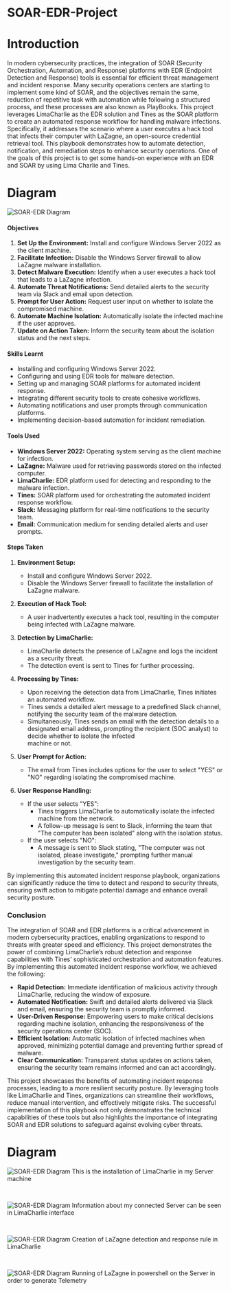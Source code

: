 # SOAR-EDR-Project

# Introduction

In modern cybersecurity practices, the integration of SOAR (Security Orchestration, Automation, and Response) platforms with EDR (Endpoint Detection and Response) tools is essential for efficient threat management and incident response. Many security operations centers are starting to implement some kind of SOAR, and the objectives remain the same, reduction of repetitive task with automation while following a structured process, and these processes are also known as PlayBooks. This project leverages LimaCharlie as the EDR solution and Tines as the SOAR platform to create an automated response workflow for handling malware infections. Specifically, it addresses the scenario where a user executes a hack tool that infects their computer with LaZagne, an open-source credential retrieval tool. This playbook demonstrates how to automate detection, notification, and remediation steps to enhance security operations. One of the goals of this project is to get some hands-on experience with an EDR and SOAR by using Lima Charlie and Tines.

# Diagram

![SOAR-EDR Diagram](https://github.com/viponpoint/SOAR-EDR-Project/blob/main/SOAR-EDR.Diagram.png)

#### Objectives
1. **Set Up the Environment:** Install and configure Windows Server 2022 as the client machine.
2. **Facilitate Infection:** Disable the Windows Server firewall to allow LaZagne malware installation.
3. **Detect Malware Execution:** Identify when a user executes a hack tool that leads to a LaZagne infection.
4. **Automate Threat Notifications:** Send detailed alerts to the security team via Slack and email upon detection.
5. **Prompt for User Action:** Request user input on whether to isolate the compromised machine.
6. **Automate Machine Isolation:** Automatically isolate the infected machine if the user approves.
7. **Update on Action Taken:** Inform the security team about the isolation status and the next steps.

#### Skills Learnt
- Installing and configuring Windows Server 2022.
- Configuring and using EDR tools for malware detection.
- Setting up and managing SOAR platforms for automated incident response.
- Integrating different security tools to create cohesive workflows.
- Automating notifications and user prompts through communication platforms.
- Implementing decision-based automation for incident remediation.

#### Tools Used
- **Windows Server 2022:** Operating system serving as the client machine for infection.
- **LaZagne:** Malware used for retrieving passwords stored on the infected computer.
- **LimaCharlie:** EDR platform used for detecting and responding to the malware infection.
- **Tines:** SOAR platform used for orchestrating the automated incident response workflow.
- **Slack:** Messaging platform for real-time notifications to the security team.
- **Email:** Communication medium for sending detailed alerts and user prompts.

#### Steps Taken

1. **Environment Setup:**

   - Install and configure Windows Server 2022.
   - Disable the Windows Server firewall to facilitate the installation of LaZagne malware.

2. **Execution of Hack Tool:**
   - A user inadvertently executes a hack tool, resulting in the computer being infected with LaZagne malware.

3. **Detection by LimaCharlie:**
   - LimaCharlie detects the presence of LaZagne and logs the incident as a security threat.
   - The detection event is sent to Tines for further processing.

4. **Processing by Tines:**
   - Upon receiving the detection data from LimaCharlie, Tines initiates an automated workflow.
   - Tines sends a detailed alert message to a predefined Slack channel, notifying the security team of the malware detection.
   - Simultaneously, Tines sends an email with the detection details to a designated email address, prompting the recipient (SOC analyst) to decide whether to isolate the infected     
     machine or not.

5. **User Prompt for Action:**
   - The email from Tines includes options for the user to select "YES" or "NO" regarding isolating the compromised machine.

6. **User Response Handling:**
   - If the user selects "YES":
     - Tines triggers LimaCharlie to automatically isolate the infected machine from the network.
     - A follow-up message is sent to Slack, informing the team that "The computer has been isolated" along with the isolation status.
   - If the user selects "NO":
     - A message is sent to Slack stating, "The computer was not isolated, please investigate," prompting further manual investigation by the security team.

By implementing this automated incident response playbook, organizations can significantly reduce the time to detect and respond to security threats, ensuring swift action to mitigate potential damage and enhance overall security posture.

### Conclusion

The integration of SOAR and EDR platforms is a critical advancement in modern cybersecurity practices, enabling organizations to respond to threats with greater speed and efficiency. This project demonstrates the power of combining LimaCharlie’s robust detection and response capabilities with Tines’ sophisticated orchestration and automation features. By implementing this automated incident response workflow, we achieved the following:

- **Rapid Detection:** Immediate identification of malicious activity through LimaCharlie, reducing the window of exposure.
- **Automated Notification:** Swift and detailed alerts delivered via Slack and email, ensuring the security team is promptly informed.
- **User-Driven Response:** Empowering users to make critical decisions regarding machine isolation, enhancing the responsiveness of the security operations center (SOC).
- **Efficient Isolation:** Automatic isolation of infected machines when approved, minimizing potential damage and preventing further spread of malware.
- **Clear Communication:** Transparent status updates on actions taken, ensuring the security team remains informed and can act accordingly.

This project showcases the benefits of automating incident response processes, leading to a more resilient security posture. By leveraging tools like LimaCharlie and Tines, organizations can streamline their workflows, reduce manual intervention, and effectively mitigate risks. The successful implementation of this playbook not only demonstrates the technical capabilities of these tools but also highlights the importance of integrating SOAR and EDR solutions to safeguard against evolving cyber threats.

# Diagram

![SOAR-EDR Diagram](https://github.com/viponpoint/SOAR-EDR-Project/blob/main/InstallLimaCharlie.jpeg)
This is the installation of LimaCharlie in my Server machine

</br>

![SOAR-EDR Diagram](https://github.com/viponpoint/SOAR-EDR-Project/blob/main/LimaToServer.png)
Information about my connected Server can be seen in LimaCharlie interface

</br>

![SOAR-EDR Diagram](https://github.com/viponpoint/SOAR-EDR-Project/blob/main/RuleForLazagne.png)
Creation of LaZagne detection and response rule in LimaCharlie

</br>

![SOAR-EDR Diagram](https://github.com/viponpoint/SOAR-EDR-Project/blob/main/RunLazagne.jpeg)
Running of LaZagne in powershell on the Server in order to generate Telemetry


